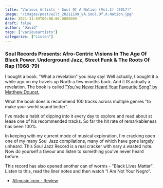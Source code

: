 ```yaml
---
title: "Various Artists - Soul Of A Nation (Vol.1) (2017)"
image: "/images/post/wilt_20211109_VA.Soul.Of.A.Nation.jpg"
date: 2021-11-09T00:00:00.0000000
draft: false
author: "David"
tags: ["variousartists"]
categories: ["Listen"]
---
```

### Soul Records Presents: Afro-Centric Visions In The Age Of Black Power. Underground Jazz, Street Funk & The Roots Of Rap (1968-79)

 I bought a book. "What a revelation" you may say! Well actually, I bought it a while ago on my travels up North a few months back.  And it IS actually a revelation. The book is called ["You've Never Heard Your Favourite Song" by Matthew Doucet.](https://www.simonandschuster.com/books/Youve-Never-Heard-Your-Favorite-Song/Matthew-Doucet/Curios/9781604339703)

 What the book does is recommend 100 tracks across multiple genres "to make your world sound better". 

 I've made a habit of dipping into it every day to explore and read about at lease one of his recommended tracks. So far the hit rate of remarkableness has been 100%.   
  
In keeping with my current mode of musical exploration, I'm cracking open one of my many Soul Jazz compilations, many of which have gone largely unheard.  This Soul Jazz Record is a real cracker with nary a wasted note. Now do yourself a favour and listen to something you've never heard before.

 This record has also opened another can of worms - "Black Lives Matter".  Listen to this, read the liner notes and then watch “I Am Not Your Negro”.

-  [Allmusic.com - Review](https://www.allmusic.com/album/soul-of-a-nation-afro-centric-visions-in-the-age-of-black-power-underground-jazz-street-funk-the-roots-of-rap-1968-79-mw0003073577)